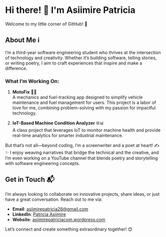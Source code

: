 # Hi there! 👋 I'm Asiimire Patricia  

Welcome to my little corner of GitHub! 🚀  

## About Me ℹ️  

I’m a third-year software engineering student who thrives at the intersection of technology and creativity. Whether it’s building software, telling stories, or writing poetry, I aim to craft experiences that inspire and make a difference.  

### What I’m Working On:  

1. **MotoFix** 🚗🔧  
   A mechanics and fuel-tracking app designed to simplify vehicle maintenance and fuel management for users. This project is a labor of love for me, combining problem-solving with my passion for impactful technology.  

2. **IoT-Based Machine Condition Analyzer** 🌐📊  
   A class project that leverages IoT to monitor machine health and provide real-time analytics for smarter industrial maintenance.  

But that’s not all—beyond coding, I’m a screenwriter and a poet at heart! ✍️✨ I enjoy weaving narratives that bridge the technical and the creative, and I’m even working on a YouTube channel that blends poetry and storytelling with software engineering concepts.  

## Get in Touch 📬  

I’m always looking to collaborate on innovative projects, share ideas, or just have a great conversation. Reach out to me via:  

- **Email**: [asiimirepatricia26@gmail.com](mailto:asiimirepatricia26@gmail.com)  
- **LinkedIn**: [Patricia Asiimire](https://www.linkedin.com/in/patricia-asiimire-38b936236)  
- **Website**: [asiimirepatriciacom.wordpress.com](https://asiimirepatriciacom.wordpress.com)  

Let’s connect and create something extraordinary together! 😊  
